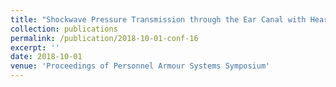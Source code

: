 ```yaml
---
title: "Shockwave Pressure Transmission through the Ear Canal with Hearing Protection"
collection: publications
permalink: /publication/2018-10-01-conf-16
excerpt: ''
date: 2018-10-01
venue: 'Proceedings of Personnel Armour Systems Symposium'
---
```

